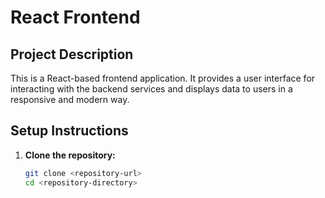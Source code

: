 
# React Frontend

## Project Description

This is a React-based frontend application. It provides a user interface for interacting with the backend services and displays data to users in a responsive and modern way.

## Setup Instructions

1. **Clone the repository:**
   ```bash
   git clone <repository-url>
   cd <repository-directory>
